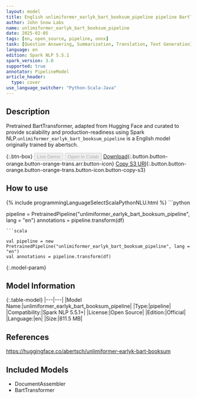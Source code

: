 ```yaml
---
layout: model
title: English unlimiformer_earlyk_bart_booksum_pipeline pipeline BartTransformer from abertsch
author: John Snow Labs
name: unlimiformer_earlyk_bart_booksum_pipeline
date: 2025-02-05
tags: [en, open_source, pipeline, onnx]
task: [Question Answering, Summarization, Translation, Text Generation]
language: en
edition: Spark NLP 5.5.1
spark_version: 3.0
supported: true
annotator: PipelineModel
article_header:
  type: cover
use_language_switcher: "Python-Scala-Java"
---
```


## Description

Pretrained BartTransformer, adapted from Hugging Face and curated to provide scalability and production-readiness using Spark NLP.`unlimiformer_earlyk_bart_booksum_pipeline` is a English model originally trained by abertsch.

{:.btn-box}
<button class="button button-orange" disabled>Live Demo</button>
<button class="button button-orange" disabled>Open in Colab</button>
[Download](https://s3.amazonaws.com/auxdata.johnsnowlabs.com/public/models/unlimiformer_earlyk_bart_booksum_pipeline_en_5.5.1_3.0_1738722893259.zip){:.button.button-orange.button-orange-trans.arr.button-icon}
[Copy S3 URI](s3://auxdata.johnsnowlabs.com/public/models/unlimiformer_earlyk_bart_booksum_pipeline_en_5.5.1_3.0_1738722893259.zip){:.button.button-orange.button-orange-trans.button-icon.button-copy-s3}

## How to use



<div class="tabs-box" markdown="1">
{% include programmingLanguageSelectScalaPythonNLU.html %}
```python

pipeline = PretrainedPipeline("unlimiformer_earlyk_bart_booksum_pipeline", lang = "en")
annotations =  pipeline.transform(df)   

```
```scala

val pipeline = new PretrainedPipeline("unlimiformer_earlyk_bart_booksum_pipeline", lang = "en")
val annotations = pipeline.transform(df)

```
</div>

{:.model-param}
## Model Information

{:.table-model}
|---|---|
|Model Name:|unlimiformer_earlyk_bart_booksum_pipeline|
|Type:|pipeline|
|Compatibility:|Spark NLP 5.5.1+|
|License:|Open Source|
|Edition:|Official|
|Language:|en|
|Size:|811.5 MB|

## References

https://huggingface.co/abertsch/unlimiformer-earlyk-bart-booksum

## Included Models

- DocumentAssembler
- BartTransformer